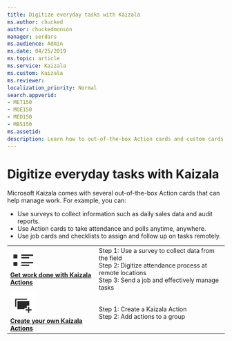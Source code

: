 ```yaml
---
title: Digitize everyday tasks with Kaizala
ms.author: chucked
author: chuckedmonson
manager: serdars
ms.audience: Admin
ms.date: 04/25/2019
ms.topic: article
ms.service: Kaizala
ms.custom: Kaizala
ms.reviewer: 
localization_priority: Normal
search.appverid:
- MET150
- MOE150
- MED150
- MBS150
ms.assetid: 
description: Learn how to out-of-the-box Action cards and custom cards that can help manage work with Kaizala.
---
```


# Digitize everyday tasks with Kaizala

Microsoft Kaizala comes with several out-of-the-box Action cards that can help manage work. For example, you can:

- Use surveys to collect information such as daily sales data and audit reports.
- Use Action cards to take attendance and polls anytime, anywhere.
- Use job cards and checklists to assign and follow up on tasks remotely.

|         |         |
|---------|---------|
|![Image of get work done icon](media/get-work-done-icon.png) <br> **[Get work done with Kaizala Actions](use-kaizala-actions.md)**     | Step 1: Use a survey to collect data from the field <br> Step 2: Digitize attendance process at remote locations <br> Step 3: Send a job and effectively manage tasks  |
|![Image of create actions icon](media/create-actions-icon.png) <br> **[Create your own Kaizala Actions](create-custom-actions.md)**     | Step 1: Create a Kaizala Action <br> Step 2: Add actions to a group  |


